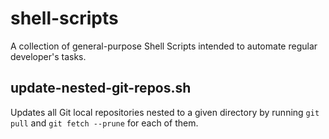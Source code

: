 # shell-scripts

A collection of general-purpose Shell Scripts intended to automate
regular developer's tasks.

## update-nested-git-repos.sh

Updates all Git local repositories nested to a given directory by running
`git pull` and `git fetch --prune` for each of them.
